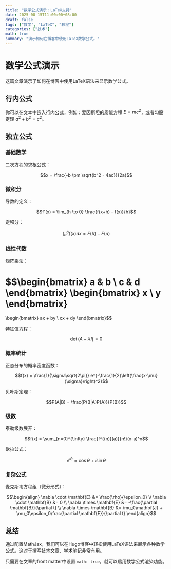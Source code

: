 ```yaml
---
title: "数学公式演示：LaTeX支持"
date: 2025-08-15T11:00:00+08:00
draft: false
tags: ["数学", "LaTeX", "教程"]
categories: ["技术"]
math: true
summary: "演示如何在博客中使用LaTeX数学公式。"
---
```


# 数学公式演示

这篇文章演示了如何在博客中使用LaTeX语法来显示数学公式。

## 行内公式

你可以在文本中嵌入行内公式，例如：爱因斯坦的质能方程 $E = mc^2$，或者勾股定理 $a^2 + b^2 = c^2$。

## 独立公式

### 基础数学

二次方程的求根公式：

$$x = \frac{-b \pm \sqrt{b^2 - 4ac}}{2a}$$

### 微积分

导数的定义：

$$f'(x) = \lim_{h \to 0} \frac{f(x+h) - f(x)}{h}$$

定积分：

$$\int_a^b f(x)dx = F(b) - F(a)$$

### 线性代数

矩阵乘法：

$$\begin{bmatrix}
a & b \\
c & d
\end{bmatrix}
\begin{bmatrix}
x \\
y
\end{bmatrix}
=
\begin{bmatrix}
ax + by \\
cx + dy
\end{bmatrix}$$

特征值方程：

$$\det(A - \lambda I) = 0$$

### 概率统计

正态分布的概率密度函数：

$$f(x) = \frac{1}{\sigma\sqrt{2\pi}} e^{-\frac{1}{2}\left(\frac{x-\mu}{\sigma}\right)^2}$$

贝叶斯定理：

$$P(A|B) = \frac{P(B|A)P(A)}{P(B)}$$

### 级数

泰勒级数展开：

$$f(x) = \sum_{n=0}^{\infty} \frac{f^{(n)}(a)}{n!}(x-a)^n$$

欧拉公式：

$$e^{i\theta} = \cos\theta + i\sin\theta$$

### 复杂公式

麦克斯韦方程组（微分形式）：

$$\begin{align}
\nabla \cdot \mathbf{E} &= \frac{\rho}{\epsilon_0} \\
\nabla \cdot \mathbf{B} &= 0 \\
\nabla \times \mathbf{E} &= -\frac{\partial \mathbf{B}}{\partial t} \\
\nabla \times \mathbf{B} &= \mu_0\mathbf{J} + \mu_0\epsilon_0\frac{\partial \mathbf{E}}{\partial t}
\end{align}$$

## 总结

通过配置MathJax，我们可以在Hugo博客中轻松使用LaTeX语法来展示各种数学公式。这对于撰写技术文章、学术笔记非常有用。

只需要在文章的front matter中设置 `math: true`，就可以启用数学公式渲染功能。
